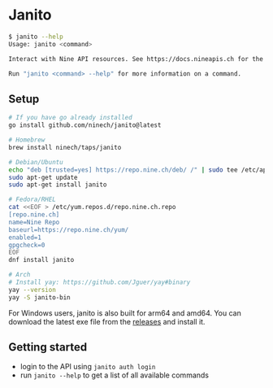 # Janito

```bash
$ janito --help
Usage: janito <command>

Interact with Nine API resources. See https://docs.nineapis.ch for the full API docs.

Run "janito <command> --help" for more information on a command.
```

## Setup

```bash
# If you have go already installed
go install github.com/ninech/janito@latest

# Homebrew
brew install ninech/taps/janito

# Debian/Ubuntu
echo "deb [trusted=yes] https://repo.nine.ch/deb/ /" | sudo tee /etc/apt/sources.list.d/repo.nine.ch.list
sudo apt-get update
sudo apt-get install janito

# Fedora/RHEL
cat <<EOF > /etc/yum.repos.d/repo.nine.ch.repo
[repo.nine.ch]
name=Nine Repo
baseurl=https://repo.nine.ch/yum/
enabled=1
gpgcheck=0
EOF
dnf install janito

# Arch
# Install yay: https://github.com/Jguer/yay#binary
yay --version
yay -S janito-bin
```

For Windows users, janito is also built for arm64 and amd64. You can download the
latest exe file from the [releases](https://github.com/ninech/janito/releases) and
install it.

## Getting started

* login to the API using `janito auth login`
* run `janito --help` to get a list of all available commands
